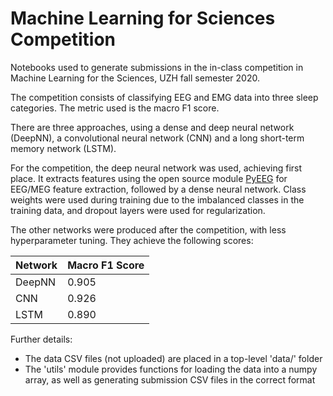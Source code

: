 # Machine Learning for Sciences Competition

Notebooks used to generate submissions in the in-class competition in Machine Learning for the Sciences, UZH fall semester 2020. 

The competition consists of classifying EEG and EMG data into three sleep categories. The metric used is the macro F1 score.

There are three approaches, using a dense and deep neural network (DeepNN), a convolutional neural network (CNN) and a long short-term memory network (LSTM).

For the competition, the deep neural network was used, achieving first place. It extracts features using the open source module [PyEEG](https://www.hindawi.com/journals/cin/2011/406391/) for EEG/MEG feature extraction, followed by a dense neural network. Class weights were used during training due to the imbalanced classes in the training data, and dropout layers were used for regularization. 

The other networks were produced after the competition, with less hyperparameter tuning.  They achieve the following scores:

| Network      | Macro F1 Score |
| ----------- | ----------- |
| DeepNN      | 0.905       |
| CNN   | 0.926        |
| LSTM  | 0.890        |

Further details:
* The data CSV files (not uploaded) are placed in a top-level 'data/' folder
* The 'utils' module provides functions for loading the data into a numpy array, as well as generating submission CSV files in the correct format
